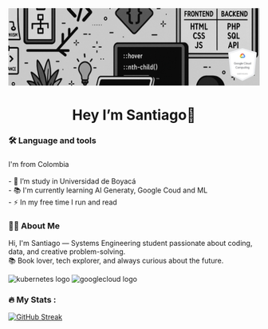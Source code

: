  <div align="center">
  <img height="auto" src="Diseño sin título (4).jpg"  />
</div>

###

<h1 align="center">Hey I’m Santiago👋</h1>

###

###

<h3 align="left">🛠 Language and tools</h3>

###

<p align="left">I'm from Colombia<br><br>- 🔭 I’m study in Universidad de Boyacá  <br>- 📚 I'm currently learning AI Generaty, Google Coud and ML<br>- ⚡ In my free time I run and read </p>

###

<h3 align="left">👩‍💻  About Me</h3>

Hi, I'm Santiago — Systems Engineering student passionate about coding, data, and creative problem-solving.  
📚 Book lover, tech explorer, and always curious about the future.  

<div align="left">
 <img src="https://cdn.jsdelivr.net/gh/devicons/devicon/icons/kubernetes/kubernetes-plain.svg" height="40" alt="kubernetes logo"  />
  <img src="https://cdn.jsdelivr.net/gh/devicons/devicon/icons/googlecloud/googlecloud-original.svg" height="40" alt="googlecloud logo"  />
</div>
</div>

###

<h3 align="left">🔥   My Stats :</h3>

[![GitHub Streak](https://github-readme-streak-stats.herokuapp.com?user=SantOchoa&theme=dracula)](https://git.io/streak-stats)
